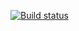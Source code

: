 [![Build status](https://ci.appveyor.com/api/projects/status/2l7c3geclta1tpj5?svg=true)](https://ci.appveyor.com/project/yanabialkova/automatedtest-hw-2)